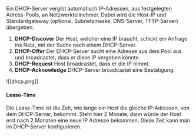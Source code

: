 Ein DHCP-Server vergibt automatisch IP-Adressen, aus festgelegten Adress-Pools, an Netzwerkteilnehmer. Dabei wird die Host-IP und Standardgateway (optional: Subnetzmaske, DNS-Server, TFTP-Server) übergeben.

1. **DHCP-Discover**
	Der Host, welcher eine IP braucht, schickt ein Anfrage ins Netz, mit der Suche nach einem DHCP-Server.
2. **DHCP-Offer**
	Der DHCP-Server sucht eine Adresse aus dem Pool aus und broadcastet, dass er diese IP vergeben könnte.
3. **DHCP-Request**
	Host broadcastet, dass er die IP nimmt.
4. **DHCP-Acknowledge**
	DHCP-Server broadcastet eine Bestätigung.

![[dhcp.png]]

#### Lease-Time
Die Lease-Time ist die Zeit, wie lange ein Host die gleiche IP-Adressen, von dem DHCP-Server, bekommt. Steht hier 2 Monate, dann würde der Host erst nach 2 Monaten eine neue IP Adresse bekommen.
Diese Zeit kann man im DHCP-Server konfigurieren.

